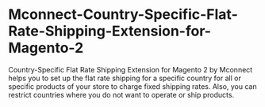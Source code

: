 # Mconnect-Country-Specific-Flat-Rate-Shipping-Extension-for-Magento-2
Country-Specific Flat Rate Shipping Extension for Magento 2 by Mconnect helps you to set up the flat rate shipping for a specific country for all or specific products of your store to charge fixed shipping rates. Also, you can restrict countries where you do not want to operate or ship products. 
